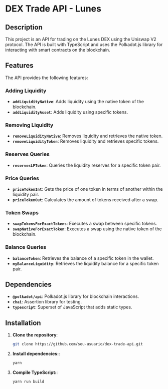 # DEX Trade API - Lunes

## Description

This project is an API for trading on the Lunes DEX using the Uniswap V2 protocol. The API is built with TypeScript and uses the Polkadot.js library for interacting with smart contracts on the blockchain.

## Features

The API provides the following features:

### Adding Liquidity

- **`addLiquidityNative`**: Adds liquidity using the native token of the blockchain.
- **`addLiquidityAsset`**: Adds liquidity using specific tokens.

### Removing Liquidity

- **`removeLiquidityNative`**: Removes liquidity and retrieves the native token.
- **`removeLiquidityToken`**: Removes liquidity and retrieves specific tokens.

### Reserves Queries

- **`reservesLPToken`**: Queries the liquidity reserves for a specific token pair.

### Price Queries

- **`priceTokenInt`**: Gets the price of one token in terms of another within the liquidity pair.
- **`priceTokenOut`**: Calculates the amount of tokens received after a swap.

### Token Swaps

- **`swapTokensForExactTokens`**: Executes a swap between specific tokens.
- **`swapNativeForExactToken`**: Executes a swap using the native token of the blockchain.

### Balance Queries

- **`balanceToken`**: Retrieves the balance of a specific token in the wallet.
- **`myBalanceLiquidity`**: Retrieves the liquidity balance for a specific token pair.

## Dependencies

- **`@polkadot/api`**: Polkadot.js library for blockchain interactions.
- **`chai`**: Assertion library for testing.
- **`typescript`**: Superset of JavaScript that adds static types.

## Installation

1. **Clone the repository**:

   ```bash
   git clone https://github.com/seu-usuario/dex-trade-api.git
   ```

2. **Install dependencies:**:
   ```bash
   yarn
   ```
3. **Compile TypeScript:**:
   ```bash
   yarn run build
   ```
